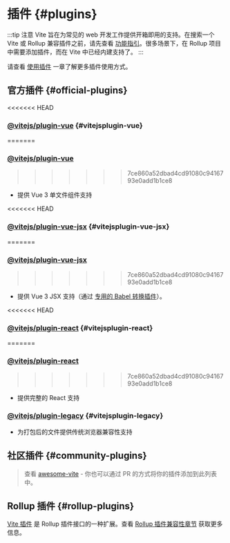 # 插件 {#plugins}

:::tip 注意
Vite 旨在为常见的 web 开发工作提供开箱即用的支持。在搜索一个 Vite 或 Rollup 兼容插件之前，请先查看 [功能指引](../guide/features.md)。很多场景下，在 Rollup 项目中需要添加插件，而在 Vite 中已经内建支持了。
:::

请查看 [使用插件](../guide/using-plugins) 一章了解更多插件使用方式。

## 官方插件 {#official-plugins}

<<<<<<< HEAD
### [@vitejs/plugin-vue](https://github.com/vitejs/vite/tree/main/packages/plugin-vue) {#vitejsplugin-vue}
=======
### [@vitejs/plugin-vue](https://github.com/vitejs/vite-plugin-vue/tree/main/packages/plugin-vue)
>>>>>>> 7ce860a52dbad4cd91080c9416793e0add1b1ce8

- 提供 Vue 3 单文件组件支持

<<<<<<< HEAD
### [@vitejs/plugin-vue-jsx](https://github.com/vitejs/vite/tree/main/packages/plugin-vue-jsx) {#vitejsplugin-vue-jsx}
=======
### [@vitejs/plugin-vue-jsx](https://github.com/vitejs/vite-plugin-vue/tree/main/packages/plugin-vue-jsx)
>>>>>>> 7ce860a52dbad4cd91080c9416793e0add1b1ce8

- 提供 Vue 3 JSX 支持（通过 [专用的 Babel 转换插件](https://github.com/vuejs/jsx-next)）。

<<<<<<< HEAD
### [@vitejs/plugin-react](https://github.com/vitejs/vite/tree/main/packages/plugin-react) {#vitejsplugin-react}
=======
### [@vitejs/plugin-react](https://github.com/vitejs/vite-plugin-react/tree/main/packages/plugin-react)
>>>>>>> 7ce860a52dbad4cd91080c9416793e0add1b1ce8

- 提供完整的 React 支持

### [@vitejs/plugin-legacy](https://github.com/vitejs/vite/tree/main/packages/plugin-legacy) {#vitejsplugin-legacy}

- 为打包后的文件提供传统浏览器兼容性支持

## 社区插件 {#community-plugins}

> 查看 [awesome-vite](https://github.com/vitejs/awesome-vite#plugins) - 你也可以通过 PR 的方式将你的插件添加到此列表中。

## Rollup 插件 {#rollup-plugins}

[Vite 插件](../guide/api-plugin) 是 Rollup 插件接口的一种扩展。查看 [Rollup 插件兼容性章节](../guide/api-plugin#rollup-plugin-compatibility) 获取更多信息。

